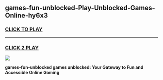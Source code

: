
## games-fun-unblocked-Play-Unblocked-Games-Online-hy6x3
<h3>
<a href="https://premium76.site?title=games-fun-unblocked&ref=25A">CLICK TO PLAY</a></h3>
<hr>

<h3>
<a href="https://premium76.site?title=games-fun-unblocked&ref=25A">CLICK 2 PLAY</a>
  
</h3>

<a href="https://premium76.site?title=games-fun-unblocked&ref=25A"><img src="https://clearcache.store/games.png"></a>


**games-fun-unblocked games unblocked: Your Gateway to Fun and Accessible Online Gaming**
